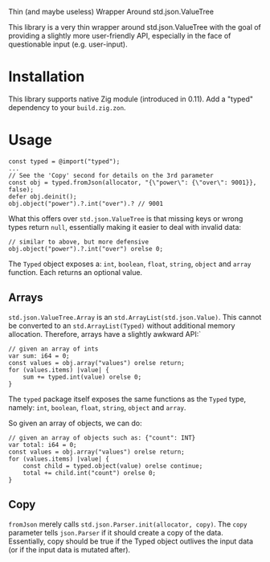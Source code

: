 Thin (and maybe useless) Wrapper Around std.json.ValueTree

This library is a very thin wrapper around std.json.ValueTree with the goal of providing a slightly more user-friendly API, especially in the face of questionable input (e.g. user-input).

# Installation
This library supports native Zig module (introduced in 0.11). Add a "typed" dependency to your `build.zig.zon`.

# Usage
```zig
const typed = @import("typed");
...
// See the 'Copy' second for details on the 3rd parameter
const obj = typed.fromJson(allocator, "{\"power\": {\"over\": 9001}}, false);
defer obj.deinit();
obj.object("power").?.int("over").? // 9001
```

What this offers over `std.json.ValueTree` is that missing keys or wrong types return `null`, essentially making it easier to deal with invalid data:

```zig
// similar to above, but more defensive
obj.object("power").?.int("over") orelse 0;
```

The `Typed` object exposes a: `int`, `boolean`, `float`, `string`, `object` and `array` function. Each returns an optional value.

## Arrays
`std.json.ValueTree.Array` is an `std.ArrayList(std.json.Value)`. This cannot be converted to an `std.ArrayList(Typed)` without additional memory allocation. Therefore, arrays have a slightly awkward API:`

```zig
// given an array of ints
var sum: i64 = 0;
const values = obj.array("values") orelse return;
for (values.items) |value| {
    sum += typed.int(value) orelse 0;
}
```

The `typed` package itself exposes the same functions as the `Typed` type, namely: `int`, `boolean`, `float`, `string`, `object` and `array`.

So given an array of objects, we can do:

```zig
// given an array of objects such as: {"count": INT}
var total: i64 = 0;
const values = obj.array("values") orelse return;
for (values.items) |value| {
    const child = typed.object(value) orelse continue;
    total += child.int("count") orelse 0;
}
```

## Copy
`fromJson` merely calls `std.json.Parser.init(allocator, copy)`. The `copy` parameter tells `json.Parser` if it should create a copy of the data. Essentially, copy should be true if the Typed object outlives the input data (or if the input data is mutated after).
